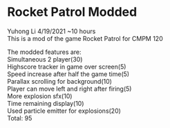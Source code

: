 # Rocket Patrol Modded
Yuhong Li 4/19/2021 ~10 hours\
This is a mod of the game Rocket Patrol for CMPM 120  

The modded features are:\
Simultaneous 2 player(30)\
Highscore tracker in game over screen(5)\
Speed increase after half the game time(5)\
Parallax scrolling for background(10)\
Player can move left and right after firing(5)\
More explosion sfx(10)\
Time remaining display(10)\
Used particle emitter for explosions(20)\
Total: 95


